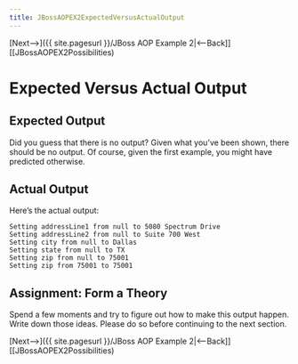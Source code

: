 ```yaml
---
title: JBossAOPEX2ExpectedVersusActualOutput
---
```

[Next-->]({{ site.pagesurl }}/JBoss AOP Example 2|<--Back]] [[JBossAOPEX2Possibilities)

# Expected Versus Actual Output

## Expected Output
Did you guess that there is no output? Given what you’ve been shown, there should be no output. Of course, given the first example, you might have predicted otherwise.
## Actual Output
Here’s the actual output:

```
Setting addressLine1 from null to 5080 Spectrum Drive
Setting addressLine2 from null to Suite 700 West
Setting city from null to Dallas
Setting state from null to TX
Setting zip from null to 75001
Setting zip from 75001 to 75001
```
## Assignment: Form a Theory
Spend a few moments and try to figure out how to make this output happen. Write down those ideas. Please do so before continuing to the next section.

[Next-->]({{ site.pagesurl }}/JBoss AOP Example 2|<--Back]] [[JBossAOPEX2Possibilities)